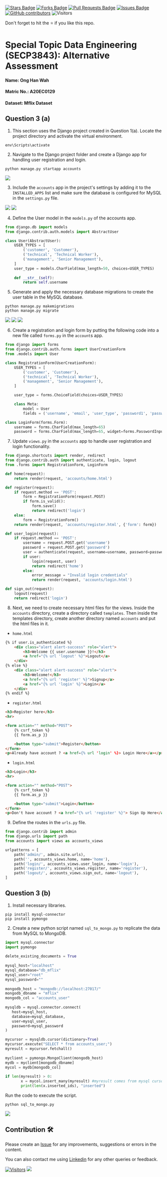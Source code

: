 <a href="https://github.com/drshahizan/SECP3843/stargazers"><img src="https://img.shields.io/github/stars/drshahizan/SECP3843" alt="Stars Badge"/></a>
<a href="https://github.com/drshahizan/SECP3843/network/members"><img src="https://img.shields.io/github/forks/drshahizan/SECP3843" alt="Forks Badge"/></a>
<a href="https://github.com/drshahizan/SECP3843/pulls"><img src="https://img.shields.io/github/issues-pr/drshahizan/SECP3843" alt="Pull Requests Badge"/></a>
<a href="https://github.com/drshahizan/SECP3843/issues"><img src="https://img.shields.io/github/issues/drshahizan/SECP3843" alt="Issues Badge"/></a>
<a href="https://github.com/drshahizan/SECP3843/graphs/contributors"><img alt="GitHub contributors" src="https://img.shields.io/github/contributors/drshahizan/SECP3843?color=2b9348"></a>
![Visitors](https://api.visitorbadge.io/api/visitors?path=https%3A%2F%2Fgithub.com%2Fdrshahizan%2FSECP3843&labelColor=%23d9e3f0&countColor=%23697689&style=flat)

Don't forget to hit the :star: if you like this repo.

# Special Topic Data Engineering (SECP3843): Alternative Assessment

#### Name: Ong Han Wah
#### Matric No.: A20EC0129
#### Dataset: Mflix Dataset

## Question 3 (a)

1. This section uses the Django project created in Question 1(a). Locate the project directory and activate the virtual environment.
```
env\Scripts\activate
```

2. Navigate to the Django project folder and create a Django app for handling user registration and login. 
```
python manage.py startapp accounts
```
<img src="./files/images/startapp_accounts.png">

3. Include the `accounts` app in the project's settings by adding it to the `INSTALLED_APPS` list and make sure the database is configured for MySQL in the `settings.py` file.

<img src="./files/images/installed_apps.png">

<img src="./files/images/databases.png">

4. Define the User model in the `models.py` of the accounts app.
```py
from django.db import models
from django.contrib.auth.models import AbstractUser

class User(AbstractUser):
    USER_TYPES = [
        ('customer', 'Customer'),
        ('technical', 'Technical Worker'),
        ('management', 'Senior Management'),
    ]
    user_type = models.CharField(max_length=50, choices=USER_TYPES)
    
    def __str__(self):
        return self.username
```

5. Generate and apply the necessary database migrations to create the user table in the MySQL database.
```
python manage.py makemigrations
python manage.py migrate
```
<img src="./files/images/makemigrations.png">
<img src="./files/images/migrate1.png">
<img src="./files/images/migrate2.png">


6. Create a registration and login form by putting the following code into a new file called `forms.py` in the `account`s app.
```py
from django import forms
from django.contrib.auth.forms import UserCreationForm
from .models import User

class RegistrationForm(UserCreationForm):
    USER_TYPES = [
        ('customer', 'Customer'),
        ('technical', 'Technical Worker'),
        ('management', 'Senior Management'),
    ]

    user_type = forms.ChoiceField(choices=USER_TYPES)

    class Meta:
        model = User
        fields = ('username', 'email', 'user_type', 'password1', 'password2')

class LoginForm(forms.Form):
    username = forms.CharField(max_length=65)
    password = forms.CharField(max_length=65, widget=forms.PasswordInput)
```

7. Update `views.py` in the `accounts` app to handle user registration and login functionality.
```py
from django.shortcuts import render, redirect
from django.contrib.auth import authenticate, login, logout
from .forms import RegistrationForm, LoginForm

def home(request):
    return render(request, 'accounts/home.html')

def register(request):
    if request.method == 'POST':
        form = RegistrationForm(request.POST)
        if form.is_valid():
            form.save()
            return redirect('login')
    else:
        form = RegistrationForm()
    return render(request, 'accounts/register.html', {'form': form})

def user_login(request):
    if request.method == 'POST':
        username = request.POST.get('username')
        password = request.POST.get('password')
        user = authenticate(request, username=username, password=password)
        if user:
            login(request, user)
            return redirect('home')
        else:
            error_message = "Invalid login credentials"
            return render(request, 'accounts/login.html')

def sign_out(request):
    logout(request)
    return redirect('login')
```

8. Next, we need to create necessary html files for the views. Inside the `accounts` directory, create a directory called `templates`. Then inside the templates directory, create another directory named `accounts` and put the html files in it.
- `home.html`
```html
{% if user.is_authenticated %}
    <div class="alert alert-success" role="alert">
        <h3>Welcome {{ user.username }}!</h3>
        <a href="{% url 'logout' %}">Logout</a>
    </div>
{% else %}
    <div class="alert alert-success" role="alert">
        <h3>Welcome!</h3>
        <a href="{% url 'register' %}">Signup</a>
        <a href="{% url 'login' %}">Login</a>
    </div>
{% endif %}
```

- `register.html`
```html
<h3>Register here</h3>
<hr>

<form action="" method="POST">
    {% csrf_token %}
    {{ form.as_p }}

    <button type="submit">Register</button>
</form>
<p>Already have account ? <a href={% url 'login' %}> Login Here</a></p>
```

- `login.html`
```html
<h3>Login</h3>
<hr>

<form action="" method="POST">
    {% csrf_token %}
    {{ form.as_p }}

    <button type="submit">Login</button>
</form>
<p>Don't have account ? <a href="{% url 'register' %}"> Sign Up Here</a></p>
```

9. Define the routes in the `urls.py` file.
```py
from django.contrib import admin
from django.urls import path
from accounts import views as accounts_views

urlpatterns = [
    path('admin/', admin.site.urls),
    path('', accounts_views.home, name='home'),
    path('login/', accounts_views.user_login, name='login'),
    path('register/', accounts_views.register, name='register'),
    path('logout/', accounts_views.sign_out, name='logout'),
]
```

## Question 3 (b)

1. Install necessary libraries.
```
pip install mysql-connector 
pip install pymongo
```

2. Create a new python script named `sql_to_mongo.py` to replicate the data from MySQL to MongoDB.
```py
import mysql.connector 
import pymongo
 
delete_existing_documents = True
 
mysql_host="localhost" 
mysql_database="db_mflix" 
mysql_user="root" 
mysql_password=""
 
mongodb_host = "mongodb://localhost:27017/" 
mongodb_dbname = "mflix"
mongodb_col = "accounts_user"
 
mysqldb = mysql.connector.connect( 
   host=mysql_host, 
   database=mysql_database, 
   user=mysql_user, 
   password=mysql_password 
)

mycursor = mysqldb.cursor(dictionary=True) 
mycursor.execute("SELECT * from accounts_user;") 
myresult = mycursor.fetchall()
 
myclient = pymongo.MongoClient(mongodb_host) 
mydb = myclient[mongodb_dbname] 
mycol = mydb[mongodb_col]
 
if len(myresult) > 0: 
       x = mycol.insert_many(myresult) #myresult comes from mysql cursor 
       print(len(x.inserted_ids), "inserted")
```

Run the code to execute the script.
```
python sql_to_mongo.py
```

<img src="./files/images/sql_to_mongo.png">

## Contribution 🛠️
Please create an [Issue](https://github.com/drshahizan/special-topic-data-engineering/issues) for any improvements, suggestions or errors in the content.

You can also contact me using [Linkedin](https://www.linkedin.com/in/drshahizan/) for any other queries or feedback.

[![Visitors](https://api.visitorbadge.io/api/visitors?path=https%3A%2F%2Fgithub.com%2Fdrshahizan&labelColor=%23697689&countColor=%23555555&style=plastic)](https://visitorbadge.io/status?path=https%3A%2F%2Fgithub.com%2Fdrshahizan)
![](https://hit.yhype.me/github/profile?user_id=81284918)



